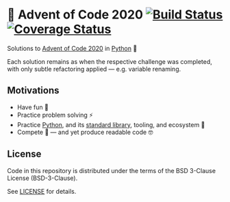 # 🎄 Advent of Code 2020 [![Build Status][build-badge]][action-link] [![Coverage Status][codecov-badge]][codecov-link]

Solutions to [Advent of Code 2020] in [Python] 🐍

Each solution remains as when the respective challenge was completed, with only
subtle refactoring applied — e.g. variable renaming.

## Motivations

- Have fun 🙂
- Practice problem solving ⚡️
- Practice [Python], and its [standard library], tooling, and ecosystem 🐍
- Compete 🥋 — and yet produce readable code 🤓

## License

Code in this repository is distributed under the terms of the BSD 3-Clause
License (BSD-3-Clause).

See [LICENSE] for details.

[build-badge]: https://github.com/scorphus/advent-of-code-2020/workflows/Python/badge.svg
[action-link]: https://github.com/scorphus/advent-of-code-2020/actions?query=workflow%3APython
[codecov-badge]: https://codecov.io/gh/scorphus/advent-of-code-2020/branch/main/graph/badge.svg?token=AefYHaJ5VS
[codecov-link]: https://codecov.io/gh/scorphus/advent-of-code-2020
[advent of code 2020]: https://adventofcode.com/2020/
[Python]: https://www.python.org/
[standard library]: https://docs.python.org/3/library/
[license]: LICENSE
